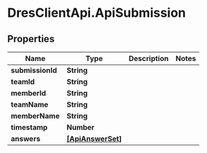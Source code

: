 # DresClientApi.ApiSubmission

## Properties

Name | Type | Description | Notes
------------ | ------------- | ------------- | -------------
**submissionId** | **String** |  | 
**teamId** | **String** |  | 
**memberId** | **String** |  | 
**teamName** | **String** |  | 
**memberName** | **String** |  | 
**timestamp** | **Number** |  | 
**answers** | [**[ApiAnswerSet]**](ApiAnswerSet.md) |  | 


